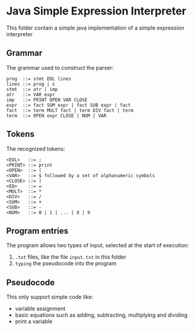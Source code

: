 # Java Simple Expression Interpreter

This folder contain a simple java implementation of a simple expression interpreter

## Grammar

The grammar used to construct the parser: 

```
prog  ::= stmt EOL lines
lines ::= prog | ε
stmt  ::= atr | imp
atr   ::= VAR expr
imp   ::= PRINT OPEN VAR CLOSE
expr  ::= fact SUM expr | fact SUB expr | fact
fact  ::= term MULT fact | term DIV fact | term
term  ::= OPEN expr CLOSE | NUM | VAR
```

## Tokens

The recognized tokens: 

```
<EOL>   ::= ;
<PRINT> ::= print
<OPEN>  ::= (
<VAR>   ::= $ followed by a set of alphanumeric symbols
<CLOSE> ::= )
<EQ>    ::= =
<MULT>  ::= *
<DIV>   ::= /
<SUM>   ::= +
<SUB>   ::= -
<NUM>   ::= 0 | 1 | ... | 8 | 9
```
## Program entries 

The program allows two types of input, selected at the start of execution: 

1. ```.txt``` files, like the file `input.txt` in this folder
2. `typing` the pseudocode into the program

## Pseudocode 

This only support simple code like: 

- variable assignment 
- basic equations such as adding, subtracting, multiplying and dividing
- print a variable
